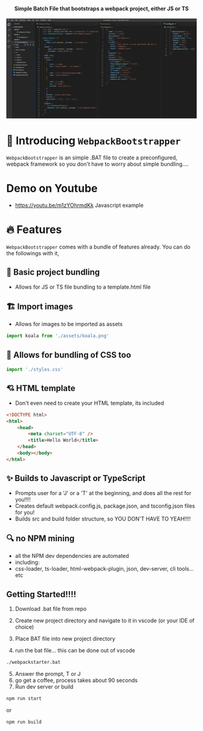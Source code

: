
<h4 align="center">Simple Batch File that bootstraps a webpack project, either JS or TS</h4>

![Screenshot](/bootstrap.png?raw=true "Screenshot")

# 👋 Introducing `WebpackBootstrapper`

`WebpackBootstrapper` is an simple .BAT file to create a preconfigured, webpack framework so you don't have to worry about simple bundling....

# Demo on Youtube
 - https://youtu.be/m1zYOhrmdKk    Javascript example

# 🔥 Features
`WebpackBootstrapper` comes with a bundle of features already. You can do the followings with it,

## 🔢 Basic project bundling
 - Allows for JS or TS file bundling to a template.html file

## 🏗️ Import images
- Allows for images to be imported as assets

```js
import koala from './assets/koala.png'
```

## 📢 Allows for bundling of CSS too

```js
import './styles.css'
```

## 💘 HTML template
- Don't even need to create your HTML template, its included

```html
<!DOCTYPE html>
<html>
    <head>
        <meta charset="UTF-8" />
        <title>Hello World</title>
    </head>
    <body></body>
</html>
```

## ✨ Builds to Javascript or TypeScript
- Prompts user for a 'J' or a 'T' at the beginning, and does all the rest for you!!!!
- Creates default webpack.config.js, package.json, and tsconfig.json files for you!
- Builds src and build folder structure, so YOU DON'T HAVE TO YEAH!!!!

## 🔍 no NPM mining
- all the NPM dev dependencies are automated
 - including:
  - css-loader, ts-loader, html-webpack-plugin, json, dev-server, cli tools... etc 

## Getting Started!!!!
1. Download .bat file from repo

2. Create new project directory and navigate to it in vscode (or your IDE of choice)

3. Place BAT file into new project directory

4. run the bat file... this can be done out of vscode

```bash
./webpackstarter.bat
```

5. Answer the prompt, T or J
6. go get a coffee, process takes about 90 seconds
7. Run dev server or build

```bash
npm run start
```
or
```bash
npm run build
```
